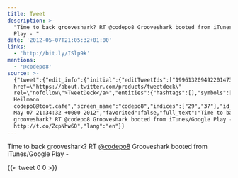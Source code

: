 ```yaml
---
title: Tweet
description: >-
  "Time to back grooveshark? RT @codepo8 Grooveshark booted from iTunes/Google
  Play - "
date: '2012-05-07T21:05:32+01:00'
links:
  - 'http://bit.ly/ISlp9k'
mentions:
  - '@codepo8'
source: >-
  {"tweet":{"edit_info":{"initial":{"editTweetIds":["199613209492201473"],"editableUntil":"2012-05-07T22:34:32.434Z","editsRemaining":"5","isEditEligible":true}},"retweeted":false,"source":"<a
  href=\"https://about.twitter.com/products/tweetdeck\"
  rel=\"nofollow\">TweetDeck</a>","entities":{"hashtags":[],"symbols":[],"user_mentions":[{"name":"Chris
  Heilmann
  codepo8@toot.cafe","screen_name":"codepo8","indices":["29","37"],"id_str":"13567","id":"13567"}],"urls":[{"url":"http://t.co/ZcpNhw6O","expanded_url":"http://bit.ly/ISlp9k","display_url":"bit.ly/ISlp9k","indices":["83","103"]}]},"display_text_range":["0","103"],"favorite_count":"0","id_str":"199613209492201473","truncated":false,"retweet_count":"0","id":"199613209492201473","possibly_sensitive":false,"created_at":"Mon
  May 07 21:34:32 +0000 2012","favorited":false,"full_text":"Time to back
  grooveshark? RT @codepo8 Grooveshark booted from iTunes/Google Play -
  http://t.co/ZcpNhw6O","lang":"en"}}
---
```

Time to back grooveshark? RT [@codepo8](https://twitter.com/@codepo8) Grooveshark booted from iTunes/Google Play - 
    
{{< tweet 0 0 >}}
    
